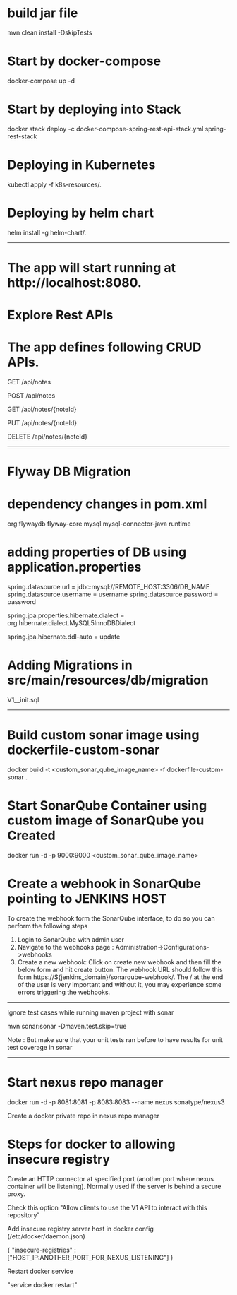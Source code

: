 # build jar file
mvn clean install -DskipTests

# Start by docker-compose
docker-compose up -d

# Start by deploying into Stack
docker stack deploy -c docker-compose-spring-rest-api-stack.yml spring-rest-stack

# Deploying in Kubernetes
kubectl apply -f k8s-resources/.

# Deploying by helm chart
helm install -g helm-chart/.

-----------------------------------
# The app will start running at http://localhost:8080.

# Explore Rest APIs
# The app defines following CRUD APIs.

GET /api/notes

POST /api/notes

GET /api/notes/{noteId}

PUT /api/notes/{noteId}

DELETE /api/notes/{noteId}

-----------------------------------
# Flyway DB Migration

# dependency changes in pom.xml

<dependency>
   <groupId>org.flywaydb</groupId>
   <artifactId>flyway-core</artifactId>
</dependency>
<dependency>
   <groupId>mysql</groupId>
   <artifactId>mysql-connector-java</artifactId> 
   <scope>runtime</scope>
</dependency>


# adding properties of DB using application.properties

spring.datasource.url = jdbc:mysql://REMOTE_HOST:3306/DB_NAME
spring.datasource.username = username
spring.datasource.password = password


spring.jpa.properties.hibernate.dialect = org.hibernate.dialect.MySQL5InnoDBDialect

spring.jpa.hibernate.ddl-auto = update


# Adding Migrations in src/main/resources/db/migration

V1__init.sql 

-----------------------------------


# Build custom sonar image using dockerfile-custom-sonar

docker build -t <custom_sonar_qube_image_name> -f dockerfile-custom-sonar .



# Start SonarQube Container using custom image of SonarQube you Created

docker run -d -p 9000:9000 <custom_sonar_qube_image_name>



# Create a webhook in SonarQube pointing to JENKINS HOST

To create the webhook form the SonarQube interface, to do so you can perform the following steps

1. Login to SonarQube with admin user
2. Navigate to the webhooks page : Administration->Configurations->webhooks
3. Create a new webhook: Click on create new webhook and then fill the below form and hit create button. The webhook URL should follow this form https://${jenkins_domain}/sonarqube-webhook/. The / at the end of the user is very important and without it, you may experience some errors triggering the webhooks.


----------------------------------

Ignore test cases while running maven project with sonar

mvn sonar:sonar -Dmaven.test.skip=true

Note : But make sure that your unit tests ran before to have results for unit test coverage in sonar

-----------------------------------


# Start nexus repo manager

docker run -d -p 8081:8081 -p 8083:8083 --name nexus  sonatype/nexus3

Create a docker private repo in nexus repo manager



# Steps for docker to allowing insecure registry

Create an HTTP connector at specified port (another port where nexus container will be listening). Normally used if the server is behind a secure proxy.

Check this option "Allow clients to use the V1 API to interact with this repository"

Add insecure registry server host in docker config (/etc/docker/daemon.json)

{
  "insecure-registries" : ["HOST_IP:ANOTHER_PORT_FOR_NEXUS_LISTENING"]
}

Restart docker service

"service docker restart"






